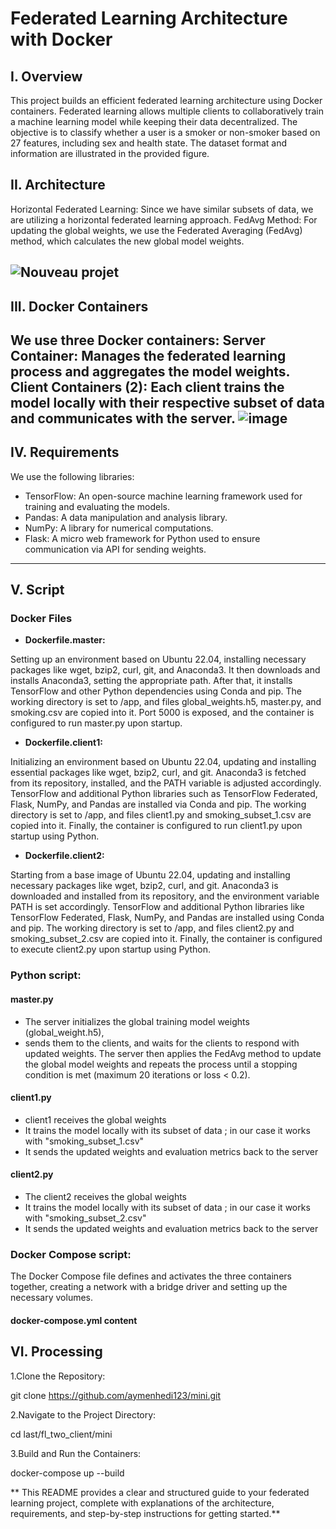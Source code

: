 # Federated Learning Architecture with Docker
## I. Overview
This project builds an efficient federated learning architecture using Docker containers. Federated learning allows multiple clients to collaboratively train a machine learning model while keeping their data decentralized. The objective is to classify whether a user is a smoker or non-smoker based on 27 features, including sex and health state. The dataset format and information are illustrated in the provided figure.
## II. Architecture
Horizontal Federated Learning: Since we have similar subsets of data, we are utilizing a horizontal federated learning approach.
FedAvg Method: For updating the global weights, we use the Federated Averaging (FedAvg) method, which calculates the new global model weights.

![Nouveau projet](https://github.com/aymenhedi123/mini/assets/173182629/fe268b8d-d93e-492b-a651-9f4b2c08c4f6)
---
## III. Docker Containers
We use three Docker containers:
Server Container: Manages the federated learning process and aggregates the model weights.
Client Containers (2): Each client trains the model locally with their respective subset of data and communicates with the server.
![image](https://github.com/aymenhedi123/mini/assets/173182629/5f096fa6-e4f4-4acc-bafa-e5b6fb9857f0)
---

## IV. Requirements
We use the following libraries:

- TensorFlow: An open-source machine learning framework used for training and evaluating the models.
- Pandas: A data manipulation and analysis library.
- NumPy: A library for numerical computations.
- Flask: A micro web framework for Python used to ensure communication via API for sending weights.
---

## V. Script
### Docker Files
- **Dockerfile.master:**

Setting up an environment based on Ubuntu 22.04, installing necessary packages like wget, bzip2, curl, git, and Anaconda3.
It then downloads and installs Anaconda3, setting the appropriate path. After that, it installs TensorFlow and other Python dependencies using Conda and pip.
The working directory is set to /app, and files global_weights.h5, master.py, and smoking.csv are copied into it.
Port 5000 is exposed, and the container is configured to run master.py upon startup.
- **Dockerfile.client1:**
  
Initializing an environment based on Ubuntu 22.04, updating and installing essential packages like wget, bzip2, curl, and git.
Anaconda3 is fetched from its repository, installed, and the PATH variable is adjusted accordingly.
TensorFlow and additional Python libraries such as TensorFlow Federated, Flask, NumPy, and Pandas are installed via Conda and pip. The working directory is set to /app, and files client1.py and smoking_subset_1.csv are copied into it. Finally, the container is configured to run client1.py upon startup using Python.
- **Dockerfile.client2:**
  
Starting from a base image of Ubuntu 22.04, updating and installing necessary packages like wget, bzip2, curl, and git.
Anaconda3 is downloaded and installed from its repository, and the environment variable PATH is set accordingly.
TensorFlow and additional Python libraries like TensorFlow Federated, Flask, NumPy, and Pandas are installed using Conda and pip.
The working directory is set to /app, and files client2.py and smoking_subset_2.csv are copied into it.
Finally, the container is configured to execute client2.py upon startup using Python.

### Python script:
#### master.py
- The server initializes the global training model weights (global_weight.h5),
- sends them to the clients, and waits for the clients to respond with updated weights. The server then applies the FedAvg method to update the global model weights and repeats the process until a stopping condition is met (maximum 20 iterations or loss < 0.2).

#### client1.py
- client1 receives the global weights
- It trains the model locally with its subset of data ; in our case it works with "smoking_subset_1.csv"
- It sends the updated weights and evaluation metrics back to the server

#### client2.py
- The client2 receives the global weights
- It trains the model locally with its subset of data ; in our case it works with "smoking_subset_2.csv"
- It sends the updated weights and evaluation metrics back to the server

### Docker Compose script:
The Docker Compose file defines and activates the three containers together, creating a network with a bridge driver and setting up the necessary volumes.

#### docker-compose.yml content

## VI. Processing
1.Clone the Repository:

git clone https://github.com/aymenhedi123/mini.git

2.Navigate to the Project Directory:

cd last/fl_two_client/mini 

3.Build and Run the Containers:

docker-compose up --build

** This README provides a clear and structured guide to your federated learning project, complete with explanations of the architecture, requirements, and step-by-step instructions for getting started.**




